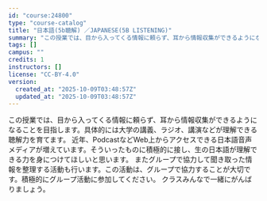 ```yaml
---
id: "course:24800"
type: "course-catalog"
title: "日本語(5b聴解) ／JAPANESE(5B LISTENING)"
summary: "この授業では、目から入ってくる情報に頼らず、耳から情報収集ができるようになることを目指します。具体的には大学の講義、ラジオ、講演などが理解できる聴解力を育てます。 近年、PodcastなどWeb上からアクセスできる日本語音声メディアが増えて…"
tags: []
campus: ""
credits: 1
instructors: []
license: "CC-BY-4.0"
version:
  created_at: "2025-10-09T03:48:57Z"
  updated_at: "2025-10-09T03:48:57Z"
---
```

この授業では、目から入ってくる情報に頼らず、耳から情報収集ができるようになることを目指します。具体的には大学の講義、ラジオ、講演などが理解できる聴解力を育てます。 近年、PodcastなどWeb上からアクセスできる日本語音声メディアが増えています。そういったものに積極的に接し、生の日本語が理解できる力を身につけてほしいと思います。 またグループで協力して聞き取った情報を整理する活動も行います。この活動は、グループで協力することが大切です。積極的にグループ活動に参加してください。 クラスみんなで一緒にがんばりましょう。
